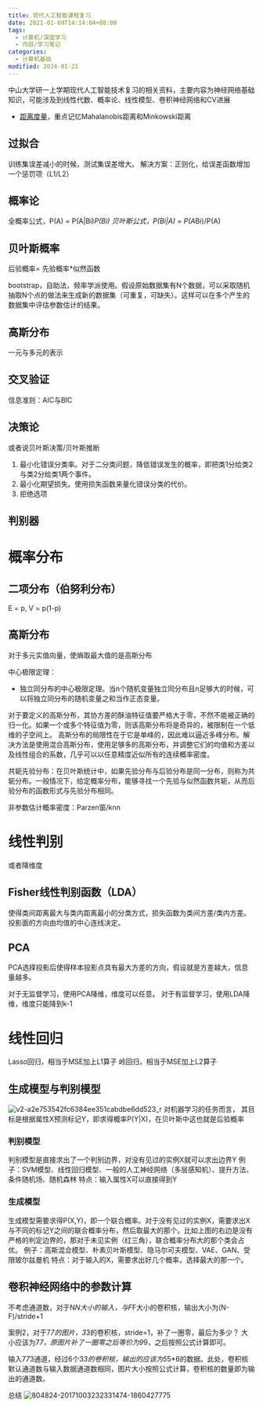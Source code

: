 ```yaml
---
title: 现代人工智能课程复习
date: 2021-01-09T14:14:04+08:00
tags:
  - 计算机/深度学习
  - 内容/学习笔记
categories:
  - 计算机基础
modified: 2024-01-21
---
```


中山大学研一上学期现代人工智能技术复习的相关资料，主要内容为神经网络基础知识，可能涉及到线性代数、概率论、线性模型、卷积神经网络和CV进展
* [距离度量](https://www.jianshu.com/p/74eb4044d81f)，重点记忆Mahalanobis距离和Minkowski距离

## 过拟合
训练集误差减小的时候，测试集误差增大。
解决方案：正则化，给误差函数增加一个惩罚项（L1/L2）

## 概率论
全概率公式，P(A) = P(A|Bi)*P(Bi)
贝叶斯公式，P(Bi|A) = P(A*Bi)/P(A)

## 贝叶斯概率
后验概率= 先验概率*似然函数

bootstrap，自助法，频率学派使用。假设原始数据集有N个数据，可以采取随机抽取N个点的做法来生成新的数据集（可重复，可缺失）。这样可以在多个产生的数据集中评估参数估计的结果。

## 高斯分布
一元与多元的表示

## 交叉验证
信息准则：AIC与BIC

## 决策论
或者说贝叶斯决策/贝叶斯推断
1. 最小化错误分类率。对于二分类问题，降低错误发生的概率，即把类1分给类2与类2分给类1两个事件。
2. 最小化期望损失。使用损失函数来量化错误分类的代价。
3. 拒绝选项


## 判别器

# 概率分布
## 二项分布（伯努利分布）
E = p, V = p(1-p)
## 高斯分布
对于多元实值向量，使熵取最大值的是高斯分布

中心极限定理：
* 独立同分布的中心极限定理。当n个随机变量独立同分布且n足够大的时候，可以将独立同分布的随机变量之和当作正态变量。

对于要定义的高斯分布，其协方差的酥油特征值要严格大于零，不然不能被正确的归一化。如果一个或多个特征值为零，则该高斯分布将是奇异的，被限制在一个低维的子空间上。
高斯分布的局限性在于它是单峰的，因此难以逼近多峰分布。解决方法是使用混合高斯分布，使用足够多的高斯分布，并调整它们的均值和方差以及线性组合的系数，几乎可以以任意精度近似所有的连续概率密度。

共轭先验分布：在贝叶斯统计中，如果先验分布与后验分布是同一分布，则称为共轭分布。一般情况下，给定概率分布，能够寻找一个先验与似然函数共轭，从而后验分布的函数形式与先验分布相同。

非参数估计概率密度：Parzen窗/knn

# 线性判别

或者降维度

## Fisher线性判别函数（LDA）

使得类间距离最大与类内距离最小的分类方式，损失函数为类间方差/类内方差。投影面的方向由均值的中心连线决定。

## PCA

PCA选择投影后使得样本投影点具有最大方差的方向，假设就是方差越大，信息量越多。

对于无监督学习，使用PCA降维，维度可以任意。
对于有监督学习，使用LDA降维，维度只能降到k-1

# 线性回归

Lasso回归，相当于MSE加上L1算子
岭回归，相当于MSE加上L2算子

## 生成模型与判别模型
![v2-a2e753542fc6384ee351cabdbe6dd523_r](https://user-images.githubusercontent.com/21279827/104115670-9bb6cb00-534c-11eb-87d9-fc80aa59c2d3.jpg)
对机器学习的任务而言， 其目标是根据属性X预测标记Y，即求得概率P(Y|X)，在贝叶斯中这也就是后验概率

### 判别模型

判别模型是直接求出了一个判别边界，对没有见过的实例X就可以求出边界Y
例子：SVM模型、线性回归模型、一般的人工神经网络（多层感知机）、提升方法、条件随机场、随机森林
特点：输入属性X可以直接得到Y

### 生成模型

生成模型需要求得P(X,Y)，即一个联合概率。对于没有见过的实例X，需要求出X与不同的标记Y之间的联合概率分布，然后取最大的那个。比如上图的右边是没有严格的判定边界的，那对于未见实例（红三角），联合概率分布大的那个类会占优。
例子：高斯混合模型、朴素贝叶斯模型、隐马尔可夫模型、VAE、GAN、受限玻尔兹曼机
特点：对于输入的X，需要求出好几个概率，选择最大的那一个。

## 卷积神经网络中的参数计算
不考虑通道数，对于N*N大小的输入，与F*F大小的卷积核，输出大小为(N-F)/stride+1

案例2，对于7*7的图片，3*3的卷积核，stride=1，补了一圈零，最后为多少？
大小应该为7*7，原图片补了一圈零之后等价为9*9，之后按照公式计算即可。

输入7*7*3通道，经过6个3*3的卷积核，输出的应该为5*5*6的数据。此处，卷积核默认通道数与输入数据通道数相同，图片大小按照公式计算，卷积核的数量即为输出的通道数。

总结
![804824-20171003232331474-1860427775](https://user-images.githubusercontent.com/21279827/104115899-2dbfd300-534f-11eb-99dc-0aa19f9d7e47.png)

